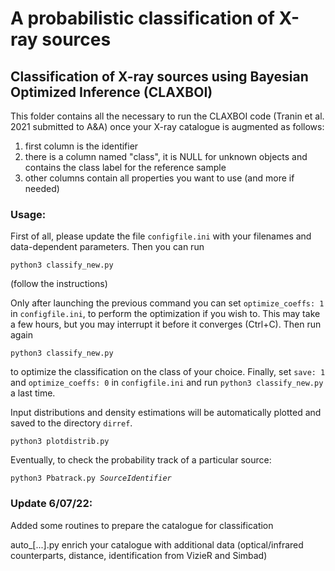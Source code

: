 # A probabilistic classification of X-ray sources
## Classification of X-ray sources using Bayesian Optimized Inference (CLAXBOI)

This folder contains all the necessary to run the CLAXBOI code (Tranin et al. 2021 submitted to A&A) once your X-ray catalogue is augmented as follows:
1. first column is the identifier
2. there is a column named "class", it is NULL for unknown objects and contains the class label for the reference sample
3. other columns contain all properties you want to use (and more if needed)

### Usage:

First of all, please update the file <code>configfile.ini</code> with your filenames and data-dependent parameters.
Then you can run

<code>python3 classify_new.py</code>

(follow the instructions)

Only after launching the previous command you can set <code>optimize_coeffs: 1</code> in <code>configfile.ini</code>, to perform the optimization if you wish to. This may take a few hours, but you may interrupt it before it converges (Ctrl+C).
Then run again

<code>python3 classify_new.py</code>

to optimize the classification on the class of your choice. Finally, set <code>save: 1</code> and <code>optimize_coeffs: 0</code>
in <code>configfile.ini</code> and run <code>python3 classify_new.py</code> a last time.

Input distributions and density estimations will be automatically plotted and saved to the directory <code>dirref</code>.

<code>python3 plotdistrib.py</code>

Eventually, to check the probability track of a particular source:

<code>python3 Pbatrack.py *SourceIdentifier*</code>

### Update 6/07/22:

Added some routines to prepare the catalogue for classification

auto_[...].py enrich your catalogue with additional data (optical/infrared counterparts, distance, identification from VizieR and Simbad)
